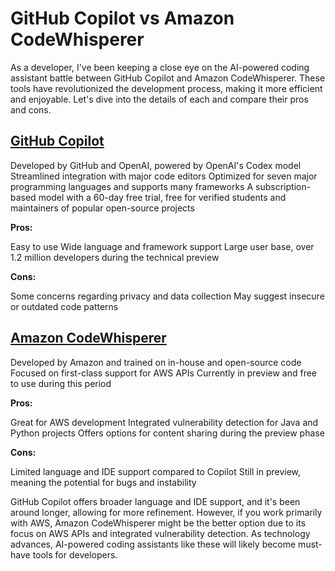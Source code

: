 # GitHub Copilot vs Amazon CodeWhisperer

As a developer, I've been keeping a close eye on the AI-powered coding assistant battle between GitHub Copilot and Amazon CodeWhisperer. These tools have revolutionized the development process, making it more efficient and enjoyable. Let's dive into the details of each and compare their pros and cons.

## [GitHub Copilot](https://github.com/features/copilot)

Developed by GitHub and OpenAI, powered by OpenAI's Codex model
Streamlined integration with major code editors
Optimized for seven major programming languages and supports many frameworks
A subscription-based model with a 60-day free trial, free for verified students and maintainers of popular open-source projects

**Pros:**

Easy to use
Wide language and framework support
Large user base, over 1.2 million developers during the technical preview

**Cons:**

Some concerns regarding privacy and data collection
May suggest insecure or outdated code patterns

## [Amazon CodeWhisperer](https://aws.amazon.com/codewhisperer/)

Developed by Amazon and trained on in-house and open-source code
Focused on first-class support for AWS APIs
Currently in preview and free to use during this period

**Pros:**

Great for AWS development
Integrated vulnerability detection for Java and Python projects
Offers options for content sharing during the preview phase

**Cons:**

Limited language and IDE support compared to Copilot
Still in preview, meaning the potential for bugs and instability

GitHub Copilot offers broader language and IDE support, and it's been around longer, allowing for more refinement. However, if you work primarily with AWS, Amazon CodeWhisperer might be the better option due to its focus on AWS APIs and integrated vulnerability detection. As technology advances, AI-powered coding assistants like these will likely become must-have tools for developers.

